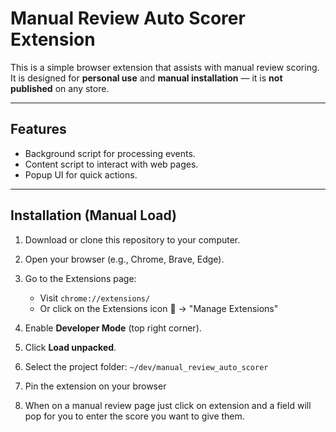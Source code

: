 # Manual Review Auto Scorer Extension

This is a simple browser extension that assists with manual review scoring.  
It is designed for **personal use** and **manual installation** — it is **not published** on any store.

---

## Features
- Background script for processing events.
- Content script to interact with web pages.
- Popup UI for quick actions.

---

## Installation (Manual Load)

1. Download or clone this repository to your computer.

2. Open your browser (e.g., Chrome, Brave, Edge).

3. Go to the Extensions page:
   - Visit `chrome://extensions/`
   - Or click on the Extensions icon 🧩 → "Manage Extensions"

4. Enable **Developer Mode** (top right corner).

5. Click **Load unpacked**.

6. Select the project folder:
`~/dev/manual_review_auto_scorer`

7. Pin the extension on your browser

8. When on a manual review page just click on extension and a field will pop for you to enter the score you want to give them.
